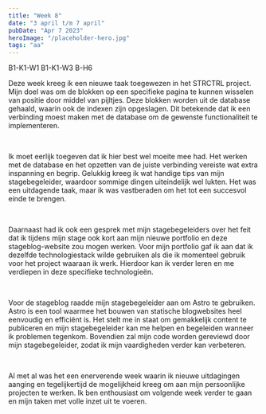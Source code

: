 ```yaml
---
title: "Week 8"
date: "3 april t/m 7 april"
pubDate: "Apr 7 2023"
heroImage: "/placeholder-hero.jpg"
tags: "aa"
---
```


<div class="flex gap-2 pb-2">
    <span class="cta2">B1-K1-W1</span>
    <span class="cta2">B1-K1-W3</span>
    <span class="cta2">B-H6</span>
</div>

Deze week kreeg ik een nieuwe taak toegewezen in het STRCTRL project. Mijn doel was om de blokken op een specifieke pagina te kunnen wisselen van positie door middel van pijltjes. Deze blokken worden uit de database gehaald, waarin ook de indexen zijn opgeslagen. Dit betekende dat ik een verbinding moest maken met de database om de gewenste functionaliteit te implementeren.

&nbsp;

Ik moet eerlijk toegeven dat ik hier best wel moeite mee had. Het werken met de database en het opzetten van de juiste verbinding vereiste wat extra inspanning en begrip. Gelukkig kreeg ik wat handige tips van mijn stagebegeleider, waardoor sommige dingen uiteindelijk wel lukten. Het was een uitdagende taak, maar ik was vastberaden om het tot een succesvol einde te brengen.

&nbsp;

Daarnaast had ik ook een gesprek met mijn stagebegeleiders over het feit dat ik tijdens mijn stage ook kort aan mijn nieuwe portfolio en deze stageblog-website zou mogen werken. Voor mijn portfolio gaf ik aan dat ik dezelfde technologiestack wilde gebruiken als die ik momenteel gebruik voor het project waaraan ik werk. Hierdoor kan ik verder leren en me verdiepen in deze specifieke technologieën.

&nbsp;

Voor de stageblog raadde mijn stagebegeleider aan om Astro te gebruiken. Astro is een tool waarmee het bouwen van statische blogwebsites heel eenvoudig en efficiënt is. Het stelt me in staat om gemakkelijk content te publiceren en mijn stagebegeleider kan me helpen en begeleiden wanneer ik problemen tegenkom. Bovendien zal mijn code worden gereviewd door mijn stagebegeleider, zodat ik mijn vaardigheden verder kan verbeteren.

&nbsp;

Al met al was het een enerverende week waarin ik nieuwe uitdagingen aanging en tegelijkertijd de mogelijkheid kreeg om aan mijn persoonlijke projecten te werken. Ik ben enthousiast om volgende week verder te gaan en mijn taken met volle inzet uit te voeren.
